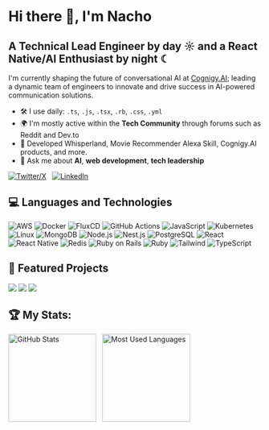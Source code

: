 # Hi there 👋, I'm Nacho

## A Technical Lead Engineer by day ☼ and a React Native/AI Enthusiast by night ☾

I'm currently shaping the future of conversational AI at [Cognigy.AI](https://www.cognigy.com); leading a dynamic team of engineers to innovate and drive success in AI-powered communication solutions.<br>

- 🛠️ I use daily: `.ts`, `.js`, `.tsx`, `.rb`, `.css`, `.yml`
- 🌍 I'm mostly active within the **Tech Community** through forums such as Reddit and Dev.to
- 🚀 Developed Whisperland, Movie Recommender Alexa Skill, Cognigy.AI products, and more.
- 💬 Ask me about **AI**, **web development**, **tech leadership**

[![Twitter/X](https://skillicons.dev/icons?i=twitter)](https://twitter.com/nachox07) &nbsp;
[![LinkedIn](https://skillicons.dev/icons?i=linkedin)](https://www.linkedin.com/in/nachogonzalezgarilleti/) &nbsp;

## 💻 Languages and Technologies

![AWS](https://img.shields.io/badge/-AWS-000?&logo=Amazon-AWS&logoColor=F90)
![Docker](https://img.shields.io/badge/-Docker-000?&logo=Docker)
![FluxCD](https://img.shields.io/badge/-Flux%20CD-000?&logo=Flux)
![GitHub Actions](https://img.shields.io/badge/-GitHub%20Actions-000?&logo=GitHub)
![JavaScript](https://img.shields.io/badge/-JavaScript-000?&logo=JavaScript)
![Kubernetes](https://img.shields.io/badge/-Kubernetes-000?&logo=Kubernetes)
![Linux](https://img.shields.io/badge/-Linux-000?&logo=Linux)
![MongoDB](https://img.shields.io/badge/-MongoDB-000?&logo=MongoDB)
![Node.js](https://img.shields.io/badge/-Node.js-000?&logo=node.js)
![Nest.js](https://img.shields.io/badge/-NestJs-ea2845?style=flat-square&logo=nestjs&logoColor=white)
![PostgreSQL](https://img.shields.io/badge/-PostgreSQL-000?&logo=PostgreSQL)
![React](https://img.shields.io/badge/-React-000?&logo=React)
![React Native](https://img.shields.io/badge/-React%20Native-000?&logo=React)
![Redis](https://img.shields.io/badge/-Redis-000?&logo=Redis)
![Ruby on Rails](https://img.shields.io/badge/-Ruby%20on%20Rails-000?&logo=Ruby-on-Rails)
![Ruby](https://img.shields.io/badge/-Ruby-000?&logo=Ruby)
![Tailwind](https://img.shields.io/badge/-Tailwind-000?&logo=tailwindcss)
![TypeScript](https://img.shields.io/badge/-TypeScript-000?&logo=TypeScript)

## 📁 Featured Projects

[![](https://img.shields.io/badge/-💬%20Whisperland-007bff)](https://whisper.land/en)
[![](https://img.shields.io/badge/-🧠%20Cognigy.AI-0B3694)](https://github.com/Cognigy/cognigy-ai-helm-chart/)
[![](https://img.shields.io/badge/-🎬%20Movie%20Recommender%20Alexa%20Skill-C50013)](https://github.com/yourgithub/movie-recommender-alexa)

## 🏆 My Stats:

<p>
    <img height=175 alt="GitHub Stats" src="https://github-readme-stats.vercel.app/api?username=nachox07&show_icons=true&count_private=true" />&nbsp;&nbsp;
    <img height=175 alt="Most Used Languages" src="https://github-readme-stats.vercel.app/api/top-langs/?username=nachox07&layout=compact" />&nbsp;&nbsp;
</p>

